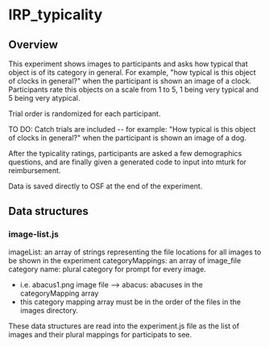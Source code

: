 # IRP_typicality

## Overview 
This experiment shows images to participants and asks how typical that object is of its category in general. 
For example, "how typical is this object of clocks in general?" when the participant is shown an image of a clock. 
Participants rate this objects on a scale from 1 to 5, 1 being very typical and 5 being very atypical. 

Trial order is randomized for each participant. 

TO DO: Catch trials are included -- for example: "How typical is this object of clocks in general?" when the participant is shown an image of a dog. 

After the typicality ratings, participants are asked a few demographics questions, and are finally given a generated code to input into mturk for reimbursement. 

Data is saved directly to OSF at the end of the experiment. 

## Data structures

### image-list.js 

imageList: an array of strings representing the file locations for all images to be shown in the experiment
categoryMappings: an array of image_file category name: plural category for prompt for every image. 
  * i.e. abacus1.png image file --> abacus: abacuses in the categoryMapping array
  * this category mapping array must be in the order of the files in the images directory. 

These data structures are read into the experiment.js file as the list of images and their plural mappings for participats to see. 
